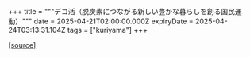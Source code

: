 +++
title = """デコ活（脱炭素につながる新しい豊かな暮らしを創る国民運動）"""
date = 2025-04-21T02:00:00.000Z
expiryDate = 2025-04-24T03:13:31.104Z
tags = ["kuriyama"]
+++


[[source]](https://www.town.kuriyama.hokkaido.jp/site/-/31493.html)

